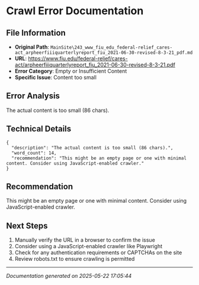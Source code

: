 # Crawl Error Documentation

## File Information
- **Original Path**: `MainSite\243_www_fiu_edu_federal-relief_cares-act_arpheerfiiiquarterlyreport_fiu_2021-06-30-revised-8-3-21_pdf.md`
- **URL**: https://www.fiu.edu/federal-relief/cares-act/arpheerfiiiquarterlyreport_fiu_2021-06-30-revised-8-3-21.pdf
- **Error Category**: Empty or Insufficient Content
- **Specific Issue**: Content too small

## Error Analysis
The actual content is too small (86 chars).

## Technical Details
```
{
  "description": "The actual content is too small (86 chars).",
  "word_count": 14,
  "recommendation": "This might be an empty page or one with minimal content. Consider using JavaScript-enabled crawler."
}
```

## Recommendation
This might be an empty page or one with minimal content. Consider using JavaScript-enabled crawler.

## Next Steps
1. Manually verify the URL in a browser to confirm the issue
2. Consider using a JavaScript-enabled crawler like Playwright
3. Check for any authentication requirements or CAPTCHAs on the site
4. Review robots.txt to ensure crawling is permitted

---
*Documentation generated on 2025-05-22 17:05:44*
